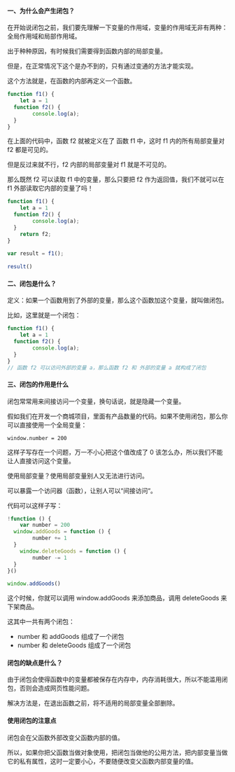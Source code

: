 
#### 一、为什么会产生闭包？

在开始说闭包之前，我们要先理解一下变量的作用域，变量的作用域无非有两种：全局作用域和局部作用域。

出于种种原因，有时候我们需要得到函数内部的局部变量。

但是，在正常情况下这个是办不到的，只有通过变通的方法才能实现。

这个方法就是，在函数的内部再定义一个函数。

```js
function f1() {  
    let a = 1  
  function f2() {  
        console.log(a);  
  }  
}
```

在上面的代码中，函数 f2 就被定义在了 函数 f1 中，这时 f1 内的所有局部变量对 f2 都是可见的。

但是反过来就不行，f2 内部的局部变量对 f1 就是不可见的。

那么既然 f2 可以读取 f1 中的变量，那么只要把 f2 作为返回值，我们不就可以在 f1 外部读取它内部的变量了吗！

```js
function f1() {  
    let a = 1  
  function f2() {  
        console.log(a);  
  }  
    return f2;  
}  
  
var result = f1();  
  
result()
```

#### 二、闭包是什么？

定义：如果一个函数用到了外部的变量，那么这个函数加这个变量，就叫做闭包。

比如，这里就是一个闭包：

```js
function f1() {  
    let a = 1  
  function f2() {  
        console.log(a);  
  }  
}
// 函数 f2 可以访问外部的变量 a，那么函数 f2 和 外部的变量 a 就构成了闭包
```

#### 三、闭包的作用是什么

闭包常常用来间接访问一个变量，换句话说，就是隐藏一个变量。

假如我们在开发一个商城项目，里面有产品数量的代码。如果不使用闭包，那么你可以直接使用一个全局变量：

`window.number = 200`

这样子写存在一个问题，万一不小心把这个值改成了 0 该怎么办，所以我们不能让人直接访问这个变量。

使用局部变量？使用局部变量别人又无法进行访问。

可以暴露一个访问器（函数），让别人可以“间接访问“。

代码可以这样子写：
```js
!function () {  
    var number = 200  
  window.addGoods = function () {  
        number += 1  
  }  
    window.deleteGoods = function () {  
        number -= 1  
  }  
}()  
  
window.addGoods()

```

这个时候，你就可以调用 window.addGoods 来添加商品，调用 deleteGoods 来下架商品。

这其中一共有两个闭包：

* number 和 addGoods 组成了一个闭包
* number 和 deleteGoods 组成了一个闭包

#### 闭包的缺点是什么？

由于闭包会使得函数中的变量都被保存在内存中，内存消耗很大，所以不能滥用闭包，否则会造成网页性能问题。

解决方法是，在退出函数之前，将不适用的局部变量全部删除。

#### 使用闭包的注意点

闭包会在父函数外部改变父函数内部的值。

所以，如果你把父函数当做对象使用，把闭包当做他的公用方法，把内部变量当做它的私有属性，这时一定要小心，不要随便改变父函数内部变量的值。


